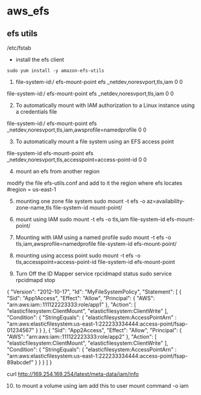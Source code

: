 # aws_efs

## efs utils

/etc/fstab


* install the efs client
```
sudo yum install -y amazon-efs-utils
```

1. file-system-id:/ efs-mount-point efs _netdev,noresvport,tls,iam 0 0

file-system-id:/ efs-mount-point efs _netdev,noresvport,tls,iam 0 0

2. To automatically mount with IAM authorization to a Linux instance using a credentials file

file-system-id:/ efs-mount-point efs _netdev,noresvport,tls,iam,awsprofile=namedprofile 0 0

3. To automatically mount a file system using an EFS access point

file-system-id efs-mount-point efs _netdev,noresvport,tls,accesspoint=access-point-id 0 0


4. mount an efs from another region

modify the file efs-utils.conf
and add to it the region where efs locates
#region = us-east-1


5. mounting one zone file system
sudo mount -t efs -o az=availability-zone-name,tls file-system-id mount-point/

6. mount using IAM
sudo mount -t efs -o tls,iam file-system-id efs-mount-point/


7. Mounting with IAM using a named profile
sudo mount -t efs -o tls,iam,awsprofile=namedprofile file-system-id efs-mount-point/

8. mounting using access point
sudo mount -t efs -o tls,accesspoint=access-point-id file-system-id efs-mount-point

9. Turn Off the ID Mapper
service rpcidmapd status
 sudo service rpcidmapd stop










{
    "Version": "2012-10-17",
    "Id": "MyFileSystemPolicy",
    "Statement": [
        {
            "Sid": "App1Access",
            "Effect": "Allow",
            "Principal": { "AWS": "arn:aws:iam::111122223333:role/app1" },
            "Action": [
                "elasticfilesystem:ClientMount",
                "elasticfilesystem:ClientWrite"
            ],
            "Condition": {
                "StringEquals": {
                    "elasticfilesystem:AccessPointArn" : "arn:aws:elasticfilesystem:us-east-1:222233334444:access-point/fsap-01234567"
                }
            }
        },
        {
            "Sid": "App2Access",
            "Effect": "Allow",
            "Principal": { "AWS": "arn:aws:iam::111122223333:role/app2" },
            "Action": [
                "elasticfilesystem:ClientMount",
                "elasticfilesystem:ClientWrite"
            ],
            "Condition": {
                "StringEquals": {
                    "elasticfilesystem:AccessPointArn" : "arn:aws:elasticfilesystem:us-east-1:222233334444:access-point/fsap-89abcdef"
                }
            }
        }
    ]
}


curl http://169.254.169.254/latest/meta-data/iam/info



10. to mount a volume using iam 
add this to user mount command -o iam
